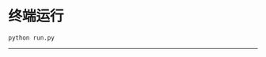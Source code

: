# 终端运行

```shell
python run.py
```
***************************************************************************************************************************************************************************************************************************************************************************************************************************************************************************************************************************************************************************************************************************************************************************************************************************************************************